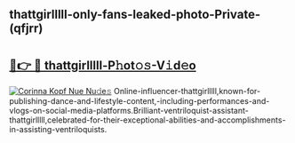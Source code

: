 ## thattgirlllll-only-fans​-leaked-photo​-Private-(qfjrr)


# <h2><a href="https://mediaupload.pro?title=thattgirlllll&ref=git">🔗👉 🔴 thattgirlllll-P𝚑ot𝚘𝚜-V𝚒d𝚎o</a></h2>

[![Corinna Kopf Nue Nu𝚍e𝚜](https://i.imgur.com/0qMVB7G.gif)](https://mediaupload.pro?title=thattgirlllll&ref=git)
Online-influencer-thattgirlllll,known-for-publishing-dance-and-lifestyle-content,-including-performances-and-vlogs-on-social-media-platforms.Brilliant-ventriloquist-assistant-thattgirlllll,celebrated-for-their-exceptional-abilities-and-accomplishments-in-assisting-ventriloquists.  